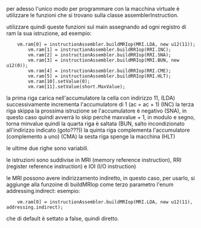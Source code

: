 per adesso l'unico modo per programmare con la macchina virtuale è utilizzare le funzioni che si trovano sulla classe assemblerInstruction.

utilizzare quindi queste funzioni sul main assegnando ad ogni registro di ram la sua istruzione, ad esempio:

	    vm.ram[0] = instructionAssembler.buildMRIop(MRI.LDA, new u12(11));
            vm.ram[1] = instructionAssembler.buildRRIop(RRI.INC);
            vm.ram[2] = instructionAssembler.buildRRIop(RRI.SNA); 
            vm.ram[3] = instructionAssembler.buildMRIop(MRI.BUN, new u12(0));
            vm.ram[4] = instructionAssembler.buildRRIop(RRI.CME);
            vm.ram[5] = instructionAssembler.buildRRIop(RRI.HLT);
            vm.ram[10].setValue(0);
            vm.ram[11].setValue(short.MaxValue);

la prima riga carica nell'accumulatore la cella con indirizzo 11, (LDA)
successivamente incrementa l'accumulatore di 1 (ac = ac + 1) (INC)
la terza riga skippa la prossima istruzione se l'accumulatore è negativo (SNA), in questo caso quindi avverrà lo skip perché maxvalue + 1, in modulo e segno, torna minvalue
quindi la quarta riga è saltata (BUN, salto incondizionato all'indirizzo indicato (goto???))
la quinta riga complementa l'accumulatore (complemento a uno) (CMA)
la sesta riga spenge la macchina (HLT)

le ultime due righe sono variabili.

le istruzioni sono suddivise in MRI (memory reference instruction), RRI (register reference instruction) e IOI (I/O instruction)

le MRI possono avere indirizzamento indiretto, in questo caso, per usarlo, si aggiunge alla funzoine di buildMRIop come terzo parametro l'enum addressing.indirect: esempio:

	    vm.ram[0] = instructionAssembler.buildMRIop(MRI.LDA, new u12(11), addressing.indirect);

che di default è settato a false, quindi diretto.


